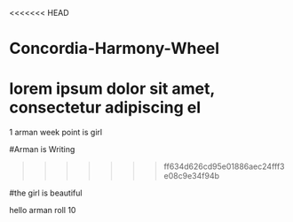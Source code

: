 <<<<<<< HEAD
# Concordia-Harmony-Wheel
<!-- Hello Saidur & Arman -->
lorem ipsum dolor sit amet, consectetur adipiscing el
=======
1 arman week point is girl


#Arman is Writing
>>>>>>> ff634d626cd95e01886aec24fff3e08c9e34f94b


#the girl is beautiful

hello arman roll 10